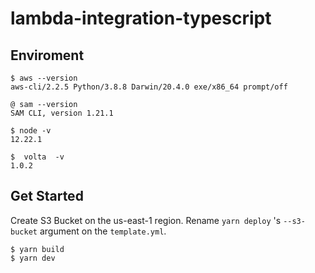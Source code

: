 # lambda-integration-typescript

## Enviroment

```
$ aws --version
aws-cli/2.2.5 Python/3.8.8 Darwin/20.4.0 exe/x86_64 prompt/off

@ sam --version
SAM CLI, version 1.21.1

$ node -v
12.22.1

$  volta  -v
1.0.2
```

## Get Started

Create S3 Bucket on the us-east-1 region.
Rename `yarn deploy` 's `--s3-bucket` argument on the `template.yml`.

```
$ yarn build
$ yarn dev
```
